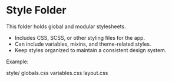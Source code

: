 # Style Folder

This folder holds global and modular stylesheets.

- Includes CSS, SCSS, or other styling files for the app.
- Can include variables, mixins, and theme-related styles.
- Keep styles organized to maintain a consistent design system.

Example:

style/
globals.css
variables.css
layout.css
